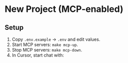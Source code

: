 # New Project (MCP-enabled)

## Setup
1. Copy `.env.example` → `.env` and edit values.
2. Start MCP servers: `make mcp-up`.
3. Stop MCP servers: `make mcp-down`.
4. In Cursor, start chat with:

